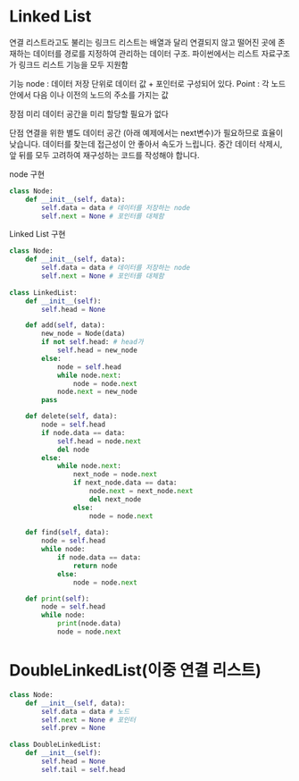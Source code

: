 # Linked List

연결 리스트라고도 불리는 링크드 리스트는 배열과 달리
연결되지 않고 떨어진 곳에 존재하는 데이터를 경로를 지정하여
관리하는 데이터 구조.
파이썬에서는 리스트 자료구조가 링크드 리스트 기능을 모두 지원함

기능
node : 데이터 저장 단위로 데이터 값 + 포인터로 구성되어 있다.
Point : 각 노드안에서 다음 이나 이전의 노드의 주소를 가지는 값

장점 
미리 데이터 공간을 미리 할당할 필요가 없다

단점
연결을 위한 별도 데이터 공간 (아래 예제에서는 next변수)가 필요하므로 효율이 낮습니다.
데이터를 찾는데 접근성이 안 좋아서 속도가 느립니다.
중간 데이터 삭제시, 앞 뒤를 모두 고려하여 재구성하는 코드를 작성해야 합니다.

node 구현
```python
class Node:
    def __init__(self, data):
        self.data = data # 데이터를 저장하는 node
        self.next = None # 포인터를 대체함
```

Linked List 구현

```python
class Node:
    def __init__(self, data):
        self.data = data # 데이터를 저장하는 node
        self.next = None # 포인터를 대체함
        
class LinkedList:
    def __init__(self):
        self.head = None

    def add(self, data):
        new_node = Node(data)
        if not self.head: # head가 
            self.head = new_node
        else:
            node = self.head
            while node.next:
                node = node.next
            node.next = new_node
        pass

    def delete(self, data):
        node = self.head
        if node.data == data:
            self.head = node.next
            del node
        else:
            while node.next:
                next_node = node.next
                if next_node.data == data:
                    node.next = next_node.next
                    del next_node
                else:
                    node = node.next
    
    def find(self, data):
        node = self.head
        while node:
            if node.data == data:
                return node
            else:
                node = node.next

    def print(self):
        node = self.head
        while node:
            print(node.data)
            node = node.next
```


# DoubleLinkedList(이중 연결 리스트)
```python
class Node:
    def __init__(self, data):
        self.data = data # 노드
        self.next = None # 포인터
        self.prev = None
        
class DoubleLinkedList:
    def __init__(self):
        self.head = None
        self.tail = self.head
```